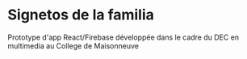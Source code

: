 # Signetos de la familia

Prototype d'app React/Firebase développée dans le cadre du DEC en multimedia au College de Maisonneuve
